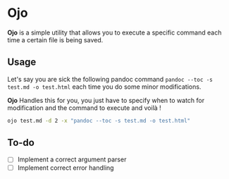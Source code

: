# Ojo

**Ojo** is a simple utility that allows you to execute a specific command each time a certain file is being saved.

## Usage
Let's say you are sick the following pandoc command `pandoc --toc -s test.md -o test.html` each time you do some minor modifications.

**Ojo** Handles this for you, you just have to specify when to watch for modification and the command to execute and voilà !

```bash
ojo test.md -d 2 -x "pandoc --toc -s test.md -o test.html"
```

## To-do
- [ ] Implement a correct argument parser
- [ ] Implement correct error handling